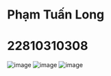 # Phạm Tuấn Long
# 22810310308
![image](https://github.com/user-attachments/assets/bc8d5343-3cba-40b5-8708-9357e4dc8d83)
![image](https://github.com/user-attachments/assets/95d53d59-10a2-45fc-9d87-968a2a5163c0)
![image](https://github.com/user-attachments/assets/06a683d7-55da-4232-a2b0-fb01182d0580)
